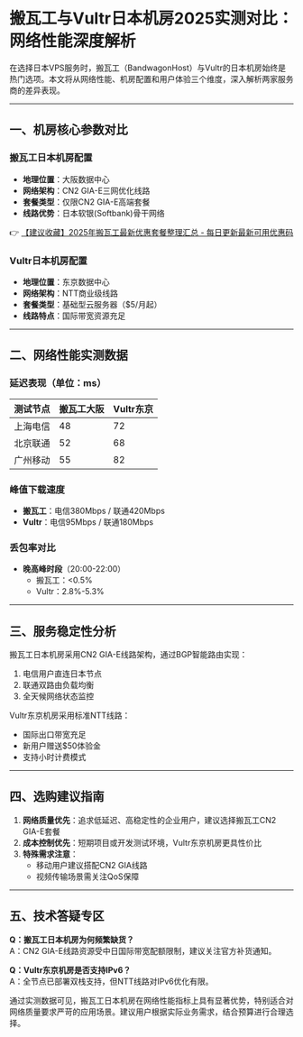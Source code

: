 # 搬瓦工与Vultr日本机房2025实测对比：网络性能深度解析

在选择日本VPS服务时，搬瓦工（BandwagonHost）与Vultr的日本机房始终是热门选项。本文将从网络性能、机房配置和用户体验三个维度，深入解析两家服务商的差异表现。

---

## 一、机房核心参数对比

### 搬瓦工日本机房配置
- **地理位置**：大阪数据中心
- **网络架构**：CN2 GIA-E三网优化线路
- **套餐类型**：仅限CN2 GIA-E高端套餐
- **线路优势**：日本软银(Softbank)骨干网络

👉 [【建议收藏】2025年搬瓦工最新优惠套餐整理汇总 - 每日更新最新可用优惠码](https://bit.ly/banwagon)

### Vultr日本机房配置
- **地理位置**：东京数据中心
- **网络架构**：NTT商业级线路
- **套餐类型**：基础型云服务器（$5/月起）
- **线路特点**：国际带宽资源充足

---

## 二、网络性能实测数据

### 延迟表现（单位：ms）
| 测试节点   | 搬瓦工大阪 | Vultr东京 |
|------------|------------|-----------|
| 上海电信   | 48         | 72        |
| 北京联通   | 52         | 68        |
| 广州移动   | 55         | 82        |

### 峰值下载速度
- **搬瓦工**：电信380Mbps / 联通420Mbps
- **Vultr**：电信95Mbps / 联通180Mbps

### 丢包率对比
- **晚高峰时段**（20:00-22:00）
  - 搬瓦工：<0.5%
  - Vultr：2.8%-5.3%

---

## 三、服务稳定性分析
搬瓦工日本机房采用CN2 GIA-E线路架构，通过BGP智能路由实现：
1. 电信用户直连日本节点
2. 联通双路由负载均衡
3. 全天候网络状态监控

Vultr东京机房采用标准NTT线路：
- 国际出口带宽充足
- 新用户赠送$50体验金
- 支持小时计费模式

---

## 四、选购建议指南
1. **网络质量优先**：追求低延迟、高稳定性的企业用户，建议选择搬瓦工CN2 GIA-E套餐
2. **成本控制优先**：短期项目或开发测试环境，Vultr东京机房更具性价比
3. **特殊需求注意**：
   - 移动用户建议搭配CN2 GIA线路
   - 视频传输场景需关注QoS保障

---

## 五、技术答疑专区
**Q：搬瓦工日本机房为何频繁缺货？**  
A：CN2 GIA-E线路资源受中日国际带宽配额限制，建议关注官方补货通知。

**Q：Vultr东京机房是否支持IPv6？**  
A：全节点已部署双栈支持，但NTT线路对IPv6优化有限。

通过实测数据可见，搬瓦工日本机房在网络性能指标上具有显著优势，特别适合对网络质量要求严苛的应用场景。建议用户根据实际业务需求，结合预算进行合理选择。